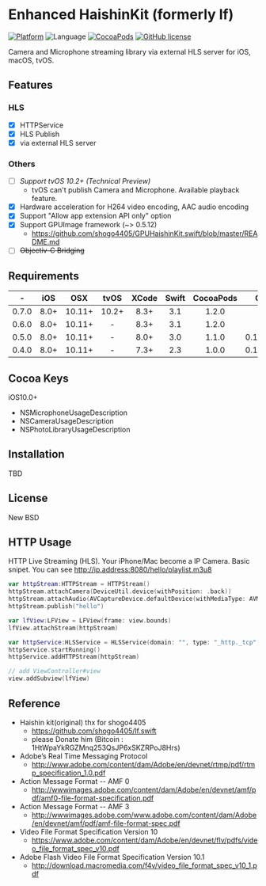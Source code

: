 # Enhanced HaishinKit (formerly lf)
[![Platform](https://img.shields.io/cocoapods/p/lf.svg?style=flat)](http://cocoapods.org/pods/lf)
![Language](https://img.shields.io/badge/language-Swift%203.1-orange.svg)
[![CocoaPods](https://img.shields.io/cocoapods/v/lf.svg?style=flat)](http://cocoapods.org/pods/lf)
[![GitHub license](https://img.shields.io/badge/license-New%20BSD-blue.svg)](https://raw.githubusercontent.com/shogo4405/lf.swift/master/LICENSE.txt)

Camera and Microphone streaming library via external HLS server for iOS, macOS, tvOS.

## Features

### HLS
- [x] HTTPService
- [x] HLS Publish
- [x] via external HLS server

### Others
- [ ] _Support tvOS 10.2+  (Technical Preview)_
  - tvOS can't publish Camera and Microphone. Available playback feature.
- [x] Hardware acceleration for H264 video encoding, AAC audio encoding
- [x] Support "Allow app extension API only" option
- [x] Support GPUImage framework (~> 0.5.12)
  - https://github.com/shogo4405/GPUHaishinKit.swift/blob/master/README.md
- [ ] ~~Objectiv-C Bridging~~

## Requirements
|-|iOS|OSX|tvOS|XCode|Swift|CocoaPods|Carthage|
|:----:|:----:|:----:|:----:|:----:|:----:|:----:|:----:|
|0.7.0|8.0+|10.11+|10.2+|8.3+|3.1|1.2.0|0.20.0+|
|0.6.0|8.0+|10.11+|-|8.3+|3.1|1.2.0|0.20.0+|
|0.5.0|8.0+|10.11+|-|8.0+|3.0|1.1.0|0.17.2(0.5.5+)|
|0.4.0|8.0+|10.11+|-|7.3+|2.3|1.0.0|0.17.2(0.4.4+)|

## Cocoa Keys
iOS10.0+
* NSMicrophoneUsageDescription
* NSCameraUsageDescription
* NSPhotoLibraryUsageDescription

## Installation
TBD

## License
New BSD

## HTTP Usage
HTTP Live Streaming (HLS). Your iPhone/Mac become a IP Camera. Basic snipet. You can see http://ip.address:8080/hello/playlist.m3u8 
```swift
var httpStream:HTTPStream = HTTPStream()
httpStream.attachCamera(DeviceUtil.device(withPosition: .back))
httpStream.attachAudio(AVCaptureDevice.defaultDevice(withMediaType: AVMediaTypeAudio))
httpStream.publish("hello")

var lfView:LFView = LFView(frame: view.bounds)
lfView.attachStream(httpStream)

var httpService:HLSService = HLSService(domain: "", type: "_http._tcp", name: "lf", port: 8080)
httpService.startRunning()
httpService.addHTTPStream(httpStream)

// add ViewController#view
view.addSubview(lfView)
```

## Reference
* Haishin kit(original) thx for shogo4405
  * https://github.com/shogo4405/lf.swift
  * please Donate him (Bitcoin : 1HtWpaYkRGZMnq253QsJP6xSKZRPoJ8Hrs)
* Adobe’s Real Time Messaging Protocol
  * http://www.adobe.com/content/dam/Adobe/en/devnet/rtmp/pdf/rtmp_specification_1.0.pdf
* Action Message Format -- AMF 0
  * http://wwwimages.adobe.com/content/dam/Adobe/en/devnet/amf/pdf/amf0-file-format-specification.pdf
* Action Message Format -- AMF 3 
  * http://wwwimages.adobe.com/www.adobe.com/content/dam/Adobe/en/devnet/amf/pdf/amf-file-format-spec.pdf
* Video File Format Specification Version 10
  * https://www.adobe.com/content/dam/Adobe/en/devnet/flv/pdfs/video_file_format_spec_v10.pdf
* Adobe Flash Video File Format Specification Version 10.1
  * http://download.macromedia.com/f4v/video_file_format_spec_v10_1.pdf

